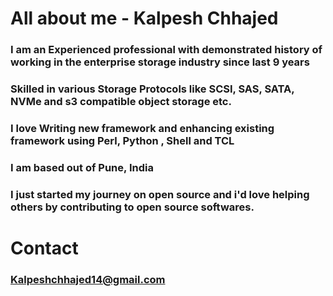 # All about me - Kalpesh Chhajed

### I am an Experienced professional with demonstrated history of working in the enterprise storage industry since last 9 years
### Skilled in various Storage Protocols like SCSI, SAS, SATA, NVMe and s3 compatible object storage etc. 

### I love Writing new framework and enhancing existing framework using Perl, Python , Shell and TCL

### I am based out of Pune, India

### I just started my journey on open source and i'd love helping others by contributing to open source softwares.

# Contact

### Kalpeshchhajed14@gmail.com
